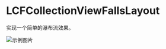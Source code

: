 # LCFCollectionViewFallsLayout
实现一个简单的瀑布流效果。

![示例图片](https://github.com/lvchunf/LCFCollectionViewFallsLayout/blob/master/p.gif)
